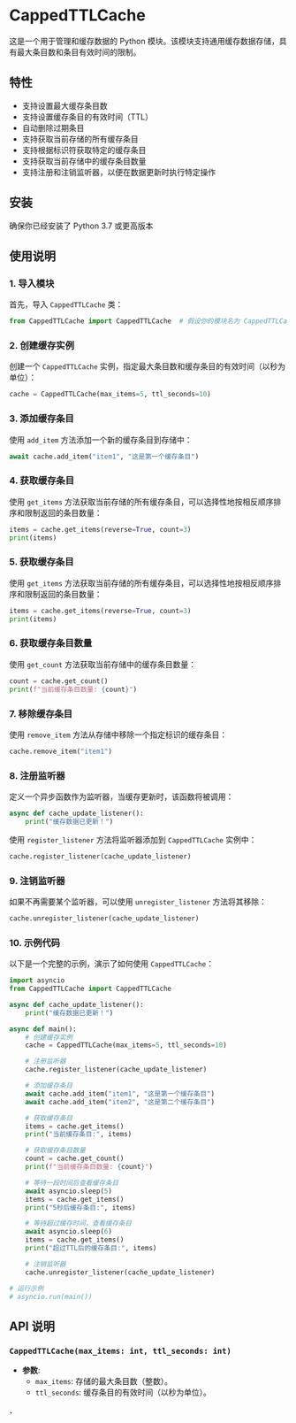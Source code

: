 
# CappedTTLCache

这是一个用于管理和缓存数据的 Python 模块。该模块支持通用缓存数据存储，具有最大条目数和条目有效时间的限制。

## 特性

- 支持设置最大缓存条目数
- 支持设置缓存条目的有效时间（TTL）
- 自动删除过期条目
- 支持获取当前存储的所有缓存条目
- 支持根据标识符获取特定的缓存条目
- 支持获取当前存储中的缓存条目数量
- 支持注册和注销监听器，以便在数据更新时执行特定操作

## 安装

确保你已经安装了 Python 3.7 或更高版本

## 使用说明

### 1. 导入模块

首先，导入 `CappedTTLCache` 类：

```python
from CappedTTLCache import CappedTTLCache  # 假设你的模块名为 CappedTTLCache.py
```

### 2. 创建缓存实例

创建一个 `CappedTTLCache` 实例，指定最大条目数和缓存条目的有效时间（以秒为单位）：

```python
cache = CappedTTLCache(max_items=5, ttl_seconds=10)
```

### 3. 添加缓存条目

使用 `add_item` 方法添加一个新的缓存条目到存储中：

```python
await cache.add_item("item1", "这是第一个缓存条目")
```

### 4. 获取缓存条目

使用 `get_items` 方法获取当前存储的所有缓存条目，可以选择性地按相反顺序排序和限制返回的条目数量：

```python
items = cache.get_items(reverse=True, count=3)
print(items)
```

### 5. 获取缓存条目

使用 `get_items` 方法获取当前存储的所有缓存条目，可以选择性地按相反顺序排序和限制返回的条目数量：

```python
items = cache.get_items(reverse=True, count=3)
print(items)
```

### 6. 获取缓存条目数量

使用 `get_count` 方法获取当前存储中的缓存条目数量：

```python
count = cache.get_count()
print(f"当前缓存条目数量: {count}")
```

### 7. 移除缓存条目

使用 `remove_item` 方法从存储中移除一个指定标识的缓存条目：

```python
cache.remove_item("item1")
```

### 8. 注册监听器

定义一个异步函数作为监听器，当缓存更新时，该函数将被调用：

```python
async def cache_update_listener():
    print("缓存数据已更新！")
```

使用 `register_listener` 方法将监听器添加到 `CappedTTLCache` 实例中：

```python
cache.register_listener(cache_update_listener)
```

### 9. 注销监听器

如果不再需要某个监听器，可以使用 `unregister_listener` 方法将其移除：

```python
cache.unregister_listener(cache_update_listener)
```

### 10. 示例代码

以下是一个完整的示例，演示了如何使用 `CappedTTLCache`：

```python
import asyncio
from CappedTTLCache import CappedTTLCache

async def cache_update_listener():
    print("缓存数据已更新！")

async def main():
    # 创建缓存实例
    cache = CappedTTLCache(max_items=5, ttl_seconds=10)

    # 注册监听器
    cache.register_listener(cache_update_listener)

    # 添加缓存条目
    await cache.add_item("item1", "这是第一个缓存条目")
    await cache.add_item("item2", "这是第二个缓存条目")

    # 获取缓存条目
    items = cache.get_items()
    print("当前缓存条目:", items)

    # 获取缓存条目数量
    count = cache.get_count()
    print(f"当前缓存条目数量: {count}")

    # 等待一段时间后查看缓存条目
    await asyncio.sleep(5)
    items = cache.get_items()
    print("5秒后缓存条目:", items)

    # 等待超过缓存时间，查看缓存条目
    await asyncio.sleep(6)
    items = cache.get_items()
    print("超过TTL后的缓存条目:", items)

    # 注销监听器
    cache.unregister_listener(cache_update_listener)

# 运行示例
# asyncio.run(main())
```

## API 说明

### `CappedTTLCache(max_items: int, ttl_seconds: int)`

- **参数**:
  - `max_items`: 存储的最大条目数（整数）。
  - `ttl_seconds`: 缓存条目的有效时间（以秒为单位）。

### `
